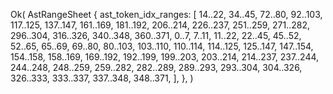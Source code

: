 Ok(
    AstRangeSheet {
        ast_token_idx_ranges: [
            14..22,
            34..45,
            72..80,
            92..103,
            117..125,
            137..147,
            161..169,
            181..192,
            206..214,
            226..237,
            251..259,
            271..282,
            296..304,
            316..326,
            340..348,
            360..371,
            0..7,
            7..11,
            11..22,
            22..45,
            45..52,
            52..65,
            65..69,
            69..80,
            80..103,
            103..110,
            110..114,
            114..125,
            125..147,
            147..154,
            154..158,
            158..169,
            169..192,
            192..199,
            199..203,
            203..214,
            214..237,
            237..244,
            244..248,
            248..259,
            259..282,
            282..289,
            289..293,
            293..304,
            304..326,
            326..333,
            333..337,
            337..348,
            348..371,
        ],
    },
)